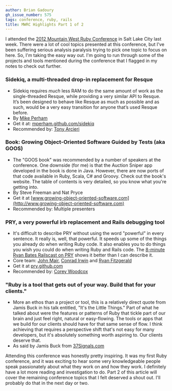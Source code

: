 ```yaml
---
author: Brian Gadoury
gh_issue_number: 575
tags: conference, ruby, rails
title: MWRC Highlights Part 1 of 2
---
```


I attended the [2012 Mountain West Ruby Conference](http://mtnwestrubyconf.org/) in Salt Lake City last week. There were a lot of cool topics presented at this conference, but I've been suffering serious analysis paralysis trying to pick one topic to focus on here. So, I'm taking the easy way out. I'm going to run through some of the projects and tools mentioned during the conference that I flagged in my notes to check out further.

### Sidekiq, a multi-threaded drop-in replacement for Resque

- Sidekiq requires *much* less RAM to do the same amount of work as the single-threaded Resque, while providing a very similar API to Resque. It’s been designed to behave like Resque as much as possible and as such, would be a very easy transition for anyone that’s used Resque before.
- By [Mike Perham](http://blog.carbonfive.com/2011/09/16/improving-resques-memory-efficiency/)
- Get it at: [mperham.github.com/sidekiq](http://mperham.github.com/sidekiq/)
- Recommended by: [Tony Arcieri](http://www.unlimitednovelty.com/)

### Book: Growing Object-Oriented Software Guided by Tests (aka GOOS)

- The "GOOS book" was recommended by a number of speakers at the conference. One downside (for me) is that the Auction Sniper app developed in the book is done in Java. However, there are now ports of that code available in Ruby, Scala, C# and Groovy. Check out the book's website. The table of contents is very detailed, so you know what you're getting into.
- By Steve Freeman and Nat Pryce
- Get it at [www.growing-object-oriented-software.com](http://www.growing-object-oriented-software.com)
- Recommended by: Multiple presenters

### PRY, a very powerful irb replacement and Rails debugging tool

- It's difficult to describe PRY without using the word "powerful" in every sentence. It really is, well, that powerful. It speeds up some of the things you already do when writing Ruby code. It also enables you to do things you wish you could do when writing Ruby and Rails code. The [8-minute Ryan Bates Railscast on PRY](http://railscasts.com/episodes/280-pry-with-rails) shows it better than I can describe it.
- Core team: [John Mair](https://github.com/banister), [Conrad Irwin](https://github.com/conradirwin) and [Ryan Fitzgerald](https://github.com/rwfitzge)
- Get it at [pry.github.com](http://pry.github.com)
- Recommended by: [Corey Woodcox](https://github.com/cwoodcox)

### "Ruby is a tool that gets out of your way. Build **that** for your clients."

- More an ethos than a project or tool, this is a relatively direct quote from Jamis Buck in his talk entitled, "It's the Little Things." Part of what he talked about were the features or patterns of Ruby that tickle part of our brain and just feel right, natural or easy-flowing. The tools or apps that we build for our clients should have for that same sense of flow. I think achieving that requires a perspective shift that's not easy for many developers, but it's absolutely something worth aspiring to. Our clients deserve that.
- As said by Jamis Buck from [37Signals.com](http://37signals.com/)

Attending this conference was honestly pretty inspiring. It was my first Ruby conference, and it was exciting to hear some very knowledgeable people speak passionately about what they work on and how they work. I definitely have a lot more reading and investigation to do. Part 2 of this article will cover the remaining conference topics that I felt deserved a shout out. I'll probably do that in the next day or two.
